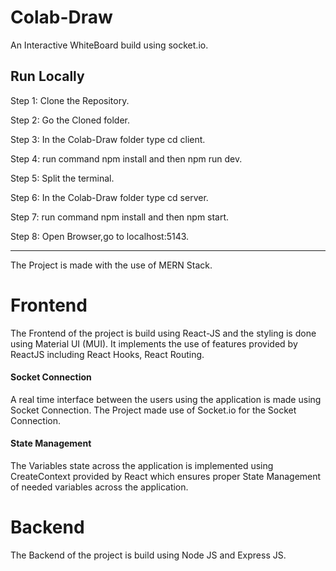 # Colab-Draw
An Interactive WhiteBoard build using socket.io.

## Run Locally
Step 1: Clone the Repository.    

Step 2: Go the Cloned folder.    

Step 3: In the Colab-Draw folder type cd client.    
            
Step 4: run command npm install and then npm run dev.    

Step 5: Split the terminal.    

Step 6: In the Colab-Draw folder type cd server.       
            
Step 7: run command npm install and then npm start.       

Step 8: Open Browser,go to localhost:5143.    


---------------------------------------------------------------------------------------------------------

The Project is made with the use of MERN Stack.

# Frontend
The Frontend of the project is build using React-JS and the styling is done using Material UI (MUI). It implements the use of features provided by ReactJS including React Hooks, React Routing.

#### Socket Connection
A real time interface between the users using the application is made using Socket Connection. The Project made use of Socket.io for the Socket Connection.

#### State Management
The Variables state across the application is implemented using CreateContext provided by React which ensures proper State Management of needed variables across the application.


# Backend
The Backend of the project is build using Node JS and Express JS.

